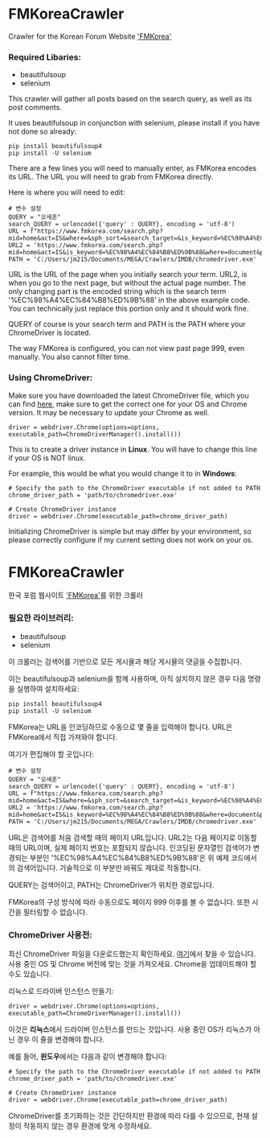 # FMKoreaCrawler
Crawler for the Korean Forum Website ['FMKorea'](https://www.fmkorea.com/)

### Required Libaries:
- beautifulsoup
- selenium

This crawler will gather all posts based on the search query, as well as its post comments.

It uses beautifulsoup in conjunction with selenium, please install if you have not done so already:

```
pip install beautifulsoup4
pip install -U selenium
```

There are a few lines you will need to manually enter, as FMKorea encodes its URL. The URL you will need to grab from FMKorea directly.

Here is where you will need to edit:
```
# 변수 설정
QUERY = "오세훈"
search_QUERY = urlencode({'query' : QUERY}, encoding = 'utf-8')
URL = f"https://www.fmkorea.com/search.php?mid=home&act=IS&where=&sph_sort=&search_target=&is_keyword=%EC%98%A4%EC%84%B8%ED%9B%88#gsc.sort=date&gsc.tab=&gsc.q=%EC%98%A4%EC%84%B8%ED%9B%88&" 
URL2 = 'https://www.fmkorea.com/search.php?mid=home&act=IS&is_keyword=%EC%98%A4%EC%84%B8%ED%9B%88&where=document&page='
PATH = 'C:/Users/jm215/Documents/MEGA/Crawlers/IMDB/chromedriver.exe'
```
URL is the URL of the page when you initially search your term. URL2, is when you go to the next page, but without the actual page number. The only changing part is the encoded string which is the search term '%EC%98%A4%EC%84%B8%ED%9B%88' in the above example code. You can technically just replace this portion only and it should work fine. 

QUERY of course is your search term and PATH is the PATH where your ChromeDriver is located.

The way FMKorea is configured, you can not view past page 999, even manually. You also cannot filter time.

### Using ChromeDriver: 
Make sure you have downloaded the latest ChromeDriver file, which you can find [here](https://chromedriver.chromium.org/getting-started), make sure to get the correct one for your OS and Chrome version. It may be necessary to update your Chrome as well.

```
driver = webdriver.Chrome(options=options, executable_path=ChromeDriverManager().install())
```

This is to create a driver instance in **Linux**. You will have to change this line if your OS is NOT linux. 

For example, this would be what you would change it to in **Windows**:
```
# Specify the path to the ChromeDriver executable if not added to PATH
chrome_driver_path = 'path/to/chromedriver.exe'

# Create ChromeDriver instance
driver = webdriver.Chrome(executable_path=chrome_driver_path)
```

Initializing ChromeDriver is simple but may differ by your environment, so please correctly configure if my current setting does not work on your os.

# FMKoreaCrawler
한국 포럼 웹사이트 ['FMKorea'](https://www.fmkorea.com/)를 위한 크롤러

### 필요한 라이브러리:
- beautifulsoup
- selenium

이 크롤러는 검색어를 기반으로 모든 게시물과 해당 게시물의 댓글을 수집합니다.

이는 beautifulsoup과 selenium을 함께 사용하며, 아직 설치하지 않은 경우 다음 명령을 실행하여 설치하세요:
```
pip install beautifulsoup4
pip install -U selenium
```

FMKorea는 URL을 인코딩하므로 수동으로 몇 줄을 입력해야 합니다. URL은 FMKorea에서 직접 가져와야 합니다.

여기가 편집해야 할 곳입니다:
```
# 변수 설정
QUERY = "오세훈"
search_QUERY = urlencode({'query' : QUERY}, encoding = 'utf-8')
URL = f"https://www.fmkorea.com/search.php?mid=home&act=IS&where=&sph_sort=&search_target=&is_keyword=%EC%98%A4%EC%84%B8%ED%9B%88#gsc.sort=date&gsc.tab=&gsc.q=%EC%98%A4%EC%84%B8%ED%9B%88&" 
URL2 = 'https://www.fmkorea.com/search.php?mid=home&act=IS&is_keyword=%EC%98%A4%EC%84%B8%ED%9B%88&where=document&page='
PATH = 'C:/Users/jm215/Documents/MEGA/Crawlers/IMDB/chromedriver.exe'
```
URL은 검색어를 처음 검색할 때의 페이지 URL입니다. URL2는 다음 페이지로 이동할 때의 URL이며, 실제 페이지 번호는 포함되지 않습니다. 인코딩된 문자열인 검색어가 변경되는 부분인 '%EC%98%A4%EC%84%B8%ED%9B%88'은 위 예제 코드에서의 검색어입니다. 기술적으로 이 부분만 바꿔도 제대로 작동합니다.

QUERY는 검색어이고, PATH는 ChromeDriver가 위치한 경로입니다.

FMKorea의 구성 방식에 따라 수동으로도 페이지 999 이후를 볼 수 없습니다. 또한 시간을 필터링할 수 없습니다.

### ChromeDriver 사용전: 
최신 ChromeDriver 파일을 다운로드했는지 확인하세요. [여기](https://chromedriver.chromium.org/getting-started)에서 찾을 수 있습니다. 사용 중인 OS 및 Chrome 버전에 맞는 것을 가져오세요. Chrome을 업데이트해야 할 수도 있습니다.

리눅스로 드라이버 인스턴스 만들기: 
```
driver = webdriver.Chrome(options=options, executable_path=ChromeDriverManager().install())
```

이것은 **리눅스**에서 드라이버 인스턴스를 만드는 것입니다. 사용 중인 OS가 리눅스가 아닌 경우 이 줄을 변경해야 합니다.

예를 들어, **윈도우**에서는 다음과 같이 변경해야 합니다:
```
# Specify the path to the ChromeDriver executable if not added to PATH
chrome_driver_path = 'path/to/chromedriver.exe'

# Create ChromeDriver instance
driver = webdriver.Chrome(executable_path=chrome_driver_path)
```

ChromeDriver를 초기화하는 것은 간단하지만 환경에 따라 다를 수 있으므로, 현재 설정이 작동하지 않는 경우 환경에 맞게 수정하세요.
